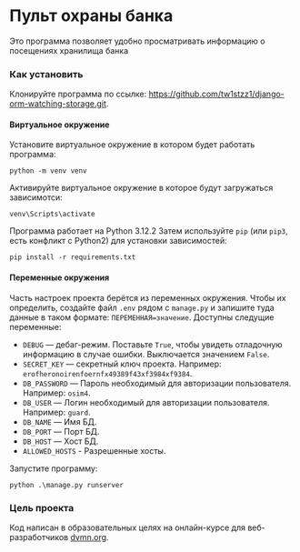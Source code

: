 # Пульт охраны банка
Это программа позволяет удобно просматривать информацию о посещениях хранилища банка

### Как установить
Клонируйте программа по ссылке: https://github.com/tw1stzz1/django-orm-watching-storage.git.
#### Виртуальное окружение
Установите виртуальное окружение в котором будет работать программа:
```
python -m venv venv 
```
Активируйте виртуальное окружение в которое будут загружаться зависимотси:
```
venv\Scripts\activate
```
Программа работает на Python 3.12.2
Затем используйте `pip` (или `pip3`, есть конфликт с Python2) для установки зависимостей:
```
pip install -r requirements.txt
```

#### Переменные окружения
Часть настроек проекта берётся из переменных окружения. Чтобы их определить, создайте файл `.env` рядом с `manage.py` и запишите туда данные в таком формате: `ПЕРЕМЕННАЯ=значение`.
Доступны следущие переменные:
- `DEBUG` — дебаг-режим. Поставьте `True`, чтобы увидеть отладочную информацию в случае ошибки. Выключается значением `False`.
- `SECRET_KEY` — секретный ключ проекта. Например: `erofheronoirenfoernfx49389f43xf3984xf9384`.
- `DB_PASSWORD` —  Пароль необходимый для авторизации пользователя. Например: `osim4`.
- `DB_USER` — Логин необходимый для авторизации пользователя. Например: `guard`.
- `DB_NAME` — Имя БД.
- `DB_PORT` — Порт БД.
- `DB_HOST` — Хост БД.
- `ALLOWED_HOSTS` - Разрешенные хосты.

Запустите программу:
```
python .\manage.py runserver
```

### Цель проекта
Код написан в образовательных целях на онлайн-курсе для веб-разработчиков [dvmn.org](https://dvmn.org/).




